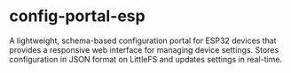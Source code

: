# config-portal-esp
 A lightweight, schema-based configuration portal for ESP32 devices that provides a responsive web interface for managing device settings. Stores configuration in JSON format on LittleFS and updates settings in real-time.
